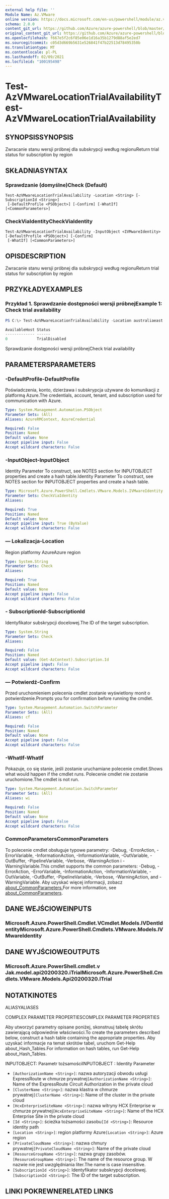 ```yaml
---
external help file: ''
Module Name: Az.VMware
online version: https://docs.microsoft.com/en-us/powershell/module/az.vmware/test-azvmwarelocationtrialavailability
schema: 2.0.0
content_git_url: https://github.com/Azure/azure-powershell/blob/master/src/VMware/help/Test-AzVMwareLocationTrialAvailability.md
original_content_git_url: https://github.com/Azure/azure-powershell/blob/master/src/VMware/help/Test-AzVMwareLocationTrialAvailability.md
ms.openlocfilehash: f667e5f2c6f85e06e1d16a35b1279d88af5e2ed7
ms.sourcegitcommit: c05d3d669b5631e526841f47b22513d78495350b
ms.translationtype: MT
ms.contentlocale: pl-PL
ms.lasthandoff: 02/09/2021
ms.locfileid: "100195498"
---
```

# <span data-ttu-id="8d627-101">Test-AzVMwareLocationTrialAvailability</span><span class="sxs-lookup"><span data-stu-id="8d627-101">Test-AzVMwareLocationTrialAvailability</span></span>

## <span data-ttu-id="8d627-102">SYNOPSIS</span><span class="sxs-lookup"><span data-stu-id="8d627-102">SYNOPSIS</span></span>
<span data-ttu-id="8d627-103">Zwracanie stanu wersji próbnej dla subskrypcji według regionu</span><span class="sxs-lookup"><span data-stu-id="8d627-103">Return trial status for subscription by region</span></span>

## <span data-ttu-id="8d627-104">SKŁADNIA</span><span class="sxs-lookup"><span data-stu-id="8d627-104">SYNTAX</span></span>

### <span data-ttu-id="8d627-105">Sprawdzanie (domyślne)</span><span class="sxs-lookup"><span data-stu-id="8d627-105">Check (Default)</span></span>
```
Test-AzVMwareLocationTrialAvailability -Location <String> [-SubscriptionId <String>]
 [-DefaultProfile <PSObject>] [-Confirm] [-WhatIf] [<CommonParameters>]
```

### <span data-ttu-id="8d627-106">CheckViaIdentity</span><span class="sxs-lookup"><span data-stu-id="8d627-106">CheckViaIdentity</span></span>
```
Test-AzVMwareLocationTrialAvailability -InputObject <IVMwareIdentity> [-DefaultProfile <PSObject>] [-Confirm]
 [-WhatIf] [<CommonParameters>]
```

## <span data-ttu-id="8d627-107">OPIS</span><span class="sxs-lookup"><span data-stu-id="8d627-107">DESCRIPTION</span></span>
<span data-ttu-id="8d627-108">Zwracanie stanu wersji próbnej dla subskrypcji według regionu</span><span class="sxs-lookup"><span data-stu-id="8d627-108">Return trial status for subscription by region</span></span>

## <span data-ttu-id="8d627-109">PRZYKŁADY</span><span class="sxs-lookup"><span data-stu-id="8d627-109">EXAMPLES</span></span>

### <span data-ttu-id="8d627-110">Przykład 1. Sprawdzanie dostępności wersji próbnej</span><span class="sxs-lookup"><span data-stu-id="8d627-110">Example 1: Check trial availability</span></span>
```powershell
PS C:\> Test-AzVMwareLocationTrialAvailability -Location australiaeast

AvailableHost Status
------------- ------
0             TrialDisabled
```

<span data-ttu-id="8d627-111">Sprawdzanie dostępności wersji próbnej</span><span class="sxs-lookup"><span data-stu-id="8d627-111">Check trial availability</span></span>

## <span data-ttu-id="8d627-112">PARAMETERS</span><span class="sxs-lookup"><span data-stu-id="8d627-112">PARAMETERS</span></span>

### <span data-ttu-id="8d627-113">-DefaultProfile</span><span class="sxs-lookup"><span data-stu-id="8d627-113">-DefaultProfile</span></span>
<span data-ttu-id="8d627-114">Poświadczenia, konto, dzierżawa i subskrypcja używane do komunikacji z platformą Azure.</span><span class="sxs-lookup"><span data-stu-id="8d627-114">The credentials, account, tenant, and subscription used for communication with Azure.</span></span>

```yaml
Type: System.Management.Automation.PSObject
Parameter Sets: (All)
Aliases: AzureRMContext, AzureCredential

Required: False
Position: Named
Default value: None
Accept pipeline input: False
Accept wildcard characters: False
```

### <span data-ttu-id="8d627-115">-InputObject</span><span class="sxs-lookup"><span data-stu-id="8d627-115">-InputObject</span></span>
<span data-ttu-id="8d627-116">Identity Parameter To construct, see NOTES section for INPUTOBJECT properties and create a hash table.</span><span class="sxs-lookup"><span data-stu-id="8d627-116">Identity Parameter To construct, see NOTES section for INPUTOBJECT properties and create a hash table.</span></span>

```yaml
Type: Microsoft.Azure.PowerShell.Cmdlets.VMware.Models.IVMwareIdentity
Parameter Sets: CheckViaIdentity
Aliases:

Required: True
Position: Named
Default value: None
Accept pipeline input: True (ByValue)
Accept wildcard characters: False
```

### <span data-ttu-id="8d627-117">— Lokalizacja</span><span class="sxs-lookup"><span data-stu-id="8d627-117">-Location</span></span>
<span data-ttu-id="8d627-118">Region platformy Azure</span><span class="sxs-lookup"><span data-stu-id="8d627-118">Azure region</span></span>

```yaml
Type: System.String
Parameter Sets: Check
Aliases:

Required: True
Position: Named
Default value: None
Accept pipeline input: False
Accept wildcard characters: False
```

### <span data-ttu-id="8d627-119">- SubscriptionId</span><span class="sxs-lookup"><span data-stu-id="8d627-119">-SubscriptionId</span></span>
<span data-ttu-id="8d627-120">Identyfikator subskrypcji docelowej.</span><span class="sxs-lookup"><span data-stu-id="8d627-120">The ID of the target subscription.</span></span>

```yaml
Type: System.String
Parameter Sets: Check
Aliases:

Required: False
Position: Named
Default value: (Get-AzContext).Subscription.Id
Accept pipeline input: False
Accept wildcard characters: False
```

### <span data-ttu-id="8d627-121">— Potwierdź</span><span class="sxs-lookup"><span data-stu-id="8d627-121">-Confirm</span></span>
<span data-ttu-id="8d627-122">Przed uruchomieniem polecenia cmdlet zostanie wyświetlony monit o potwierdzenie.</span><span class="sxs-lookup"><span data-stu-id="8d627-122">Prompts you for confirmation before running the cmdlet.</span></span>

```yaml
Type: System.Management.Automation.SwitchParameter
Parameter Sets: (All)
Aliases: cf

Required: False
Position: Named
Default value: None
Accept pipeline input: False
Accept wildcard characters: False
```

### <span data-ttu-id="8d627-123">-WhatIf</span><span class="sxs-lookup"><span data-stu-id="8d627-123">-WhatIf</span></span>
<span data-ttu-id="8d627-124">Pokazuje, co się stanie, jeśli zostanie uruchamiane polecenie cmdlet.</span><span class="sxs-lookup"><span data-stu-id="8d627-124">Shows what would happen if the cmdlet runs.</span></span>
<span data-ttu-id="8d627-125">Polecenie cmdlet nie zostanie uruchomione.</span><span class="sxs-lookup"><span data-stu-id="8d627-125">The cmdlet is not run.</span></span>

```yaml
Type: System.Management.Automation.SwitchParameter
Parameter Sets: (All)
Aliases: wi

Required: False
Position: Named
Default value: None
Accept pipeline input: False
Accept wildcard characters: False
```

### <span data-ttu-id="8d627-126">CommonParameters</span><span class="sxs-lookup"><span data-stu-id="8d627-126">CommonParameters</span></span>
<span data-ttu-id="8d627-127">To polecenie cmdlet obsługuje typowe parametry: -Debug, -ErrorAction, -ErrorVariable, -InformationAction, -InformationVariable, -OutVariable, -OutBuffer, -PipelineVariable, -Verbose, -WarningAction i -WarningVariable.</span><span class="sxs-lookup"><span data-stu-id="8d627-127">This cmdlet supports the common parameters: -Debug, -ErrorAction, -ErrorVariable, -InformationAction, -InformationVariable, -OutVariable, -OutBuffer, -PipelineVariable, -Verbose, -WarningAction, and -WarningVariable.</span></span> <span data-ttu-id="8d627-128">Aby uzyskać więcej informacji, zobacz [about_CommonParameters.](http://go.microsoft.com/fwlink/?LinkID=113216)</span><span class="sxs-lookup"><span data-stu-id="8d627-128">For more information, see [about_CommonParameters](http://go.microsoft.com/fwlink/?LinkID=113216).</span></span>

## <span data-ttu-id="8d627-129">DANE WEJŚCIOWE</span><span class="sxs-lookup"><span data-stu-id="8d627-129">INPUTS</span></span>

### <span data-ttu-id="8d627-130">Microsoft.Azure.PowerShell.Cmdlet.VCmdlet.Models.IVDentIdentity</span><span class="sxs-lookup"><span data-stu-id="8d627-130">Microsoft.Azure.PowerShell.Cmdlets.VMware.Models.IVMwareIdentity</span></span>

## <span data-ttu-id="8d627-131">DANE WYJŚCIOWE</span><span class="sxs-lookup"><span data-stu-id="8d627-131">OUTPUTS</span></span>

### <span data-ttu-id="8d627-132">Microsoft.Azure.PowerShell.cmdlet.v Jak.model.api20200320.iTrial</span><span class="sxs-lookup"><span data-stu-id="8d627-132">Microsoft.Azure.PowerShell.Cmdlets.VMware.Models.Api20200320.ITrial</span></span>

## <span data-ttu-id="8d627-133">NOTATKI</span><span class="sxs-lookup"><span data-stu-id="8d627-133">NOTES</span></span>

<span data-ttu-id="8d627-134">ALIASY</span><span class="sxs-lookup"><span data-stu-id="8d627-134">ALIASES</span></span>

<span data-ttu-id="8d627-135">COMPLEX PARAMETER PROPERTIES</span><span class="sxs-lookup"><span data-stu-id="8d627-135">COMPLEX PARAMETER PROPERTIES</span></span>

<span data-ttu-id="8d627-136">Aby utworzyć parametry opisane poniżej, skonstruuj tabelę skrótu zawierającą odpowiednie właściwości.</span><span class="sxs-lookup"><span data-stu-id="8d627-136">To create the parameters described below, construct a hash table containing the appropriate properties.</span></span> <span data-ttu-id="8d627-137">Aby uzyskać informacje na temat skrótów tabel, uruchom Get-Help about_Hash_Tables.</span><span class="sxs-lookup"><span data-stu-id="8d627-137">For information on hash tables, run Get-Help about_Hash_Tables.</span></span>


<span data-ttu-id="8d627-138">INPUTOBJECT: <IVMwareIdentity> Parametr tożsamości</span><span class="sxs-lookup"><span data-stu-id="8d627-138">INPUTOBJECT <IVMwareIdentity>: Identity Parameter</span></span>
  - <span data-ttu-id="8d627-139">`[AuthorizationName <String>]`: nazwa autoryzacji obwodu usługi ExpressRoute w chmurze prywatnej</span><span class="sxs-lookup"><span data-stu-id="8d627-139">`[AuthorizationName <String>]`: Name of the ExpressRoute Circuit Authorization in the private cloud</span></span>
  - <span data-ttu-id="8d627-140">`[ClusterName <String>]`: nazwa klastra w chmurze prywatnej</span><span class="sxs-lookup"><span data-stu-id="8d627-140">`[ClusterName <String>]`: Name of the cluster in the private cloud</span></span>
  - <span data-ttu-id="8d627-141">`[HcxEnterpriseSiteName <String>]`: nazwa witryny HCX Enterprise w chmurze prywatnej</span><span class="sxs-lookup"><span data-stu-id="8d627-141">`[HcxEnterpriseSiteName <String>]`: Name of the HCX Enterprise Site in the private cloud</span></span>
  - <span data-ttu-id="8d627-142">`[Id <String>]`: ścieżka tożsamości zasobu</span><span class="sxs-lookup"><span data-stu-id="8d627-142">`[Id <String>]`: Resource identity path</span></span>
  - <span data-ttu-id="8d627-143">`[Location <String>]`: region platformy Azure</span><span class="sxs-lookup"><span data-stu-id="8d627-143">`[Location <String>]`: Azure region</span></span>
  - <span data-ttu-id="8d627-144">`[PrivateCloudName <String>]`: nazwa chmury prywatnej</span><span class="sxs-lookup"><span data-stu-id="8d627-144">`[PrivateCloudName <String>]`: Name of the private cloud</span></span>
  - <span data-ttu-id="8d627-145">`[ResourceGroupName <String>]`: nazwa grupy zasobów.</span><span class="sxs-lookup"><span data-stu-id="8d627-145">`[ResourceGroupName <String>]`: The name of the resource group.</span></span> <span data-ttu-id="8d627-146">W nazwie nie jest uwzględniania liter.</span><span class="sxs-lookup"><span data-stu-id="8d627-146">The name is case insensitive.</span></span>
  - <span data-ttu-id="8d627-147">`[SubscriptionId <String>]`: Identyfikator subskrypcji docelowej.</span><span class="sxs-lookup"><span data-stu-id="8d627-147">`[SubscriptionId <String>]`: The ID of the target subscription.</span></span>

## <span data-ttu-id="8d627-148">LINKI POKREWNE</span><span class="sxs-lookup"><span data-stu-id="8d627-148">RELATED LINKS</span></span>

